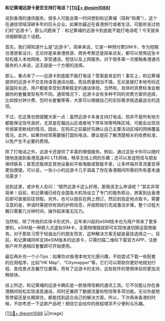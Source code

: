 **和记黄埔远游卡是否支持打电话？[[TG💪+ @esim1088](https://t.me/s/esim1088)]**

说到香港的通讯服务，很多人可能会第一时间想到和记黄埔（简称“和黄”），这个在通信领域深耕多年的巨头企业。如果你最近在香港旅行或者生活，可能听说过他们的“远游卡”。那么问题来了：和记黄埔的远游卡到底能不能打电话呢？今天就来详细聊聊这个话题。

首先，我们得知道什么是“远游卡”。简单来说，它是一种预付费SIM卡，专为短期访港游客设计。无论你是来香港旅游、商务考察还是探亲访友，都可以使用这张卡轻松接入本地网络，享受通话、短信以及上网服务。对于很多第一次接触香港通讯服务的人来说，这无疑是一个方便的选择。

那么，重点来了——远游卡到底能不能打电话？答案是肯定的！事实上，和记黄埔提供的远游卡不仅支持语音通话功能，而且质量相当不错。无论是拨打本地号码还是国际长途，用户都能享受到清晰稳定的通话体验。当然啦，具体的资费标准会根据你的套餐类型有所不同。通常情况下，远游卡会有多种不同的资费方案供选择，比如按分钟计费、包时长套餐等等，大家可以根据自己的实际需求挑选最适合的选项。

不过，在这里也想提醒大家一点：虽然远游卡本身支持打电话，但并不是所有地方都能保证信号良好。尤其是在偏远山区或者地下停车场等特殊区域，可能会出现信号弱甚至断线的情况。因此，在购买之前最好先确认自己主要活动区域的网络覆盖情况。此外，如果你经常需要拨打国际电话，建议提前了解清楚相关的收费标准，以免产生不必要的费用。

除了打电话之外，远游卡还提供了丰富的增值服务。例如，通过这张卡你可以随时随地连接到香港高速4G LTE网络，畅享无线上网的乐趣；还可以发送短信与朋友保持联系；甚至还能绑定其他设备如平板电脑或智能手表，让多终端共享流量变得更加便捷。可以说，一张小小的远游卡几乎涵盖了你在香港期间所需的所有基本通讯需求！

说到这里，或许有人会问：“既然远游卡这么好用，那我该怎么申请呢？”其实非常简单！目前，和记黄埔已经在全国各大机场设立了专门的服务柜台，旅客到达香港后即可直接前往领取。另外，也可以提前在网上预订，然后到指定地点取卡。需要注意的是，申请时需提供有效的护照信息，并按照指引完成激活步骤。整个过程大概只需要几分钟时间，操作起来毫无压力。

当然啦，除了传统的实体卡形式外，近年来兴起的eSIM技术也为用户带来了更多便利。eSIM是一种嵌入式虚拟SIM卡，无需物理插拔即可实现快速切换运营商服务。对于那些习惯于轻装出行的朋友而言，这种解决方案无疑是最佳选择之一。目前，和记黄埔同样支持eSIM版本的远游卡，只需扫描二维码下载官方APP，注册账户并开通相应套餐即可开始使用。

最后再补充一个小Tips：如果你对香港本地文化感兴趣，不妨尝试下载一些配套的应用程序，比如“HK Map”、“Citymapper”等，它们可以帮助你更好地规划行程、查找景点及餐厅位置等。而有了远游卡的支持，这些软件的使用体验将更加流畅愉快。

综上所述，和记黄埔的远游卡确实是一款值得信赖的通讯工具。它不仅能让你在香港期间轻松实现语音通话，同时还兼顾了数据流量和短信等多项功能。无论你是短暂停留还是长期居住，都能找到适合自己的解决方案。所以，下次再来香港的时候，不妨考虑一下这款产品吧！相信它会给你的旅程增添不少便利与乐趣。

[[TG💪+ @esim1088](https://t.me/s/esim1088) ![Image](https://i.postimg.cc/4NQfJmqS/Snipaste-2025-05-13-00-14-12.png)]